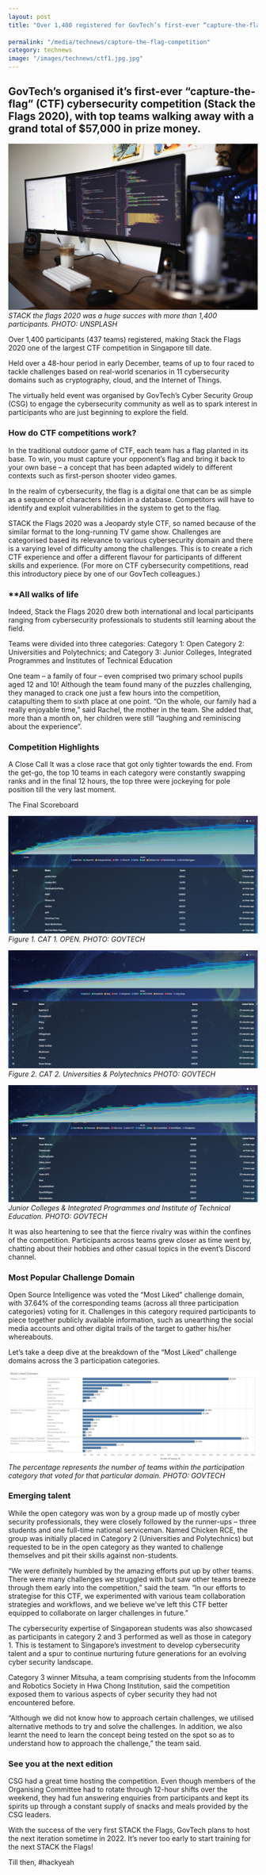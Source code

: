 ```yaml
---
layout: post
title: "Over 1,400 registered for GovTech’s first-ever “capture-the-flag” cybersecurity competition"

permalink: "/media/technews/capture-the-flag-competition"
category: technews
image: "/images/technews/ctf1.jpg.jpg"
---
```


GovTech’s organised it’s first-ever “capture-the-flag” (CTF) cybersecurity competition (Stack the Flags 2020), with top teams walking away with a grand total of $57,000 in prize money.
---

![CTF comp](/images/technews/ctf1.jpg.jpg)
*STACK the flags 2020 was a huge succes with more than 1,400 participants. PHOTO: UNSPLASH*

 Over 1,400 participants (437 teams) registered, making Stack the Flags 2020 one of the largest CTF competition in Singapore till date.
 
Held over a 48-hour period in early December, teams of up to four raced to tackle challenges based on real-world scenarios in 11 cybersecurity domains such as cryptography, cloud, and the Internet of Things.

The virtually held event was organised by GovTech’s Cyber Security Group (CSG) to engage the cybersecurity community as well as to spark interest in participants who are just beginning to explore the field.


### **How do CTF competitions work?**

In the traditional outdoor game of CTF, each team has a flag planted in its base. To win, you must capture your opponent’s flag and bring it back to your own base – a concept that has been adapted widely to different contexts such as first-person shooter video games. 
 
In the realm of cybersecurity, the flag is a digital one that can be as simple as a sequence of characters hidden in a database. Competitors will have to identify and exploit vulnerabilities in the system to get to the flag. 
 
STACK the Flags 2020 was a Jeopardy style CTF, so named because of the similar format to the long-running TV game show. Challenges are categorised based its relevance to various cybersecurity domain and there is a varying level of difficulty among the challenges. This is to create a rich CTF experience and offer a different flavour for participants of different skills and experience. (For more on CTF cybersecurity competitions, read this introductory piece by one of our GovTech colleagues.)


### **All walks of life

Indeed, Stack the Flags 2020 drew both international and local participants ranging from cybersecurity professionals to students still learning about the field. 
 
Teams were divided into three categories:
Category 1: Open
Category 2: Universities and Polytechnics; and
Category 3: Junior Colleges, Integrated Programmes and Institutes of Technical Education

One team – a family of four – even comprised two primary school pupils aged 12 and 10! Although the team found many of the puzzles challenging, they managed to crack one just a few hours into the competition, catapulting them to sixth place at one point. “On the whole, our family had a really enjoyable time,” said Rachel, the mother in the team. She added that, more than a month on, her children were still “laughing and reminiscing about the experience”.


### Competition Highlights

A Close Call
It was a close race that got only tighter towards the end. From the get-go, the top 10 teams in each category were constantly swapping ranks and in the final 12 hours, the top three were jockeying for pole position till the very last moment.  

The Final Scoreboard


![STF Scoredboard](/images/technews/category-1.jpg)
*Figure 1. CAT 1. OPEN. PHOTO: GOVTECH*



![STF Scoredboard](/images/technews/category-2.png)
*Figure 2. CAT 2. Universities & Polytechnics PHOTO: GOVTECH*


![STF Scoredboard](/images/technews/category-3.png)
*Junior Colleges & Integrated Programmes and Institute of Technical Education. PHOTO: GOVTECH*

It was also heartening to see that the fierce rivalry was within the confines of the competition. Participants across teams grew closer as time went by, chatting about their hobbies and other casual topics in the event’s Discord channel. 


### Most Popular Challenge Domain

Open Source Intelligence was voted the “Most Liked” challenge domain, with 37.64% of the corresponding teams (across all three participation categories) voting for it. Challenges in this category required participants to piece together publicly available information, such as unearthing the social media accounts and other digital trails of the target to gather his/her whereabouts. 

Let’s take a deep dive at the breakdown of the “Most Liked” challenge domains across the 3 participation categories.


![Most Liked Domain](/images/technews/most-liked-domain.jpg)
*The percentage represents the number of teams within the participation category that voted for that particular domain. PHOTO: GOVTECH*

### Emerging talent

While the open category was won by a group made up of mostly cyber security professionals, they were closely followed by the runner-ups – three students and one full-time national serviceman. Named Chicken RCE, the group was initially placed in Category 2 (Universities and Polytechnics) but requested to be in the open category as they wanted to challenge themselves and pit their skills against non-students. 

“We were definitely humbled by the amazing efforts put up by other teams. There were many challenges we struggled with but saw other teams breeze through them early into the competition,” said the team. “In our efforts to strategise for this CTF, we experimented with various team collaboration strategies and workflows, and we believe we've left this CTF better equipped to collaborate on larger challenges in future.”

The cybersecurity expertise of Singaporean students was also showcased as participants in category 2 and 3 performed as well as those in category 1. This is testament to Singapore’s investment to develop cybersecurity talent and a spur to continue nurturing future generations for an evolving cyber security landscape.   

Category 3 winner Mitsuha, a team comprising students from the Infocomm and Robotics Society in Hwa Chong Institution, said the competition exposed them to various aspects of cyber security they had not encountered before. 

“Although we did not know how to approach certain challenges, we utilised alternative methods to try and solve the challenges. In addition, we also learnt the need to learn the concept being tested on the spot so as to understand how to approach the challenge,” the team said. 

### See you at the next edition 

CSG had a great time hosting the competition. Even though members of the Organising Committee had to rotate through 12-hour shifts over the weekend, they had fun answering enquiries from participants and kept its spirits up through a constant supply of snacks and meals provided by the CSG leaders. 

With the success of the very first STACK the Flags, GovTech plans to host the next iteration sometime in 2022. It’s never too early to start training for the next STACK the Flags!

Till then, #hackyeah
